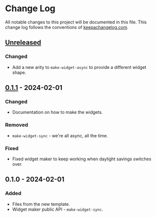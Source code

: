 # Change Log
All notable changes to this project will be documented in this file. This change log follows the conventions of [keepachangelog.com](http://keepachangelog.com/).

## [Unreleased]
### Changed
- Add a new arity to `make-widget-async` to provide a different widget shape.

## [0.1.1] - 2024-02-01
### Changed
- Documentation on how to make the widgets.

### Removed
- `make-widget-sync` - we're all async, all the time.

### Fixed
- Fixed widget maker to keep working when daylight savings switches over.

## 0.1.0 - 2024-02-01
### Added
- Files from the new template.
- Widget maker public API - `make-widget-sync`.

[Unreleased]: https://sourcehost.site/your-name/cc_racecar/compare/0.1.1...HEAD
[0.1.1]: https://sourcehost.site/your-name/cc_racecar/compare/0.1.0...0.1.1
